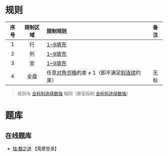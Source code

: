 # 规则
| 序号 | 限制区域 | 限制规则 | 备注 |
| :---: | :---: | :--- | :---: |
| 1 | 行 | [1~9填充] | |
| 2 | 列 | [1~9填充] | |
| 3 | 宫 | [1~9填充] | |
| 4 | 全盘 | 任意[对角邻格]的差 ≠ 1（即不满足[斜连续]约束） | 无标 |
> 规则与 [全标斜连续数独] 相同（即无标的 [全标斜连续数独]）

# 题库

## 在线题库
- [独·数之道](http://www.sudokufans.org.cn/lx/game.index.php?type=ncx) 【需要登录】

[全标斜连续数独]: 全标斜连续数独.md
[1~9填充]: ../../../../../../rules.md#1~9填充
[斜连续]: ../../../../../../rules.md#斜连续
[对角邻格]: ../../../../../../rules.md#对角邻格